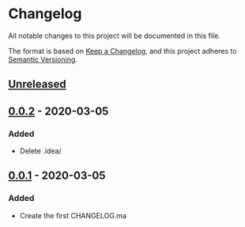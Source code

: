 # Changelog

All notable changes to this project will be documented in this file.

The format is based on [Keep a Changelog](https://keepachangelog.com/en/1.0.0/),
and this project adheres to [Semantic Versioning](https://semver.org/spec/v2.0.0.html).

## [Unreleased]

## [0.0.2] - 2020-03-05

### Added

- Delete .idea/

## [0.0.1] - 2020-03-05

### Added

- Create the first CHANGELOG.ma


[unreleased]: https://github.com/cs3321isu/2263-S2020-Team-2/compare/v0.0.2...HEAD

[0.0.2]: https://github.com/cs3321isu/2263-S2020-Team-2/compare/v0.0.1...v0.0.2
[0.0.1]: https://github.com/cs3321isu/2263-S2020-Team-2/releases/tag/v0.0.1

